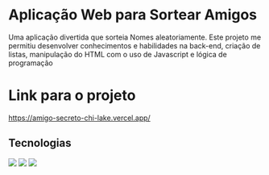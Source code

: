 # Aplicação Web para Sortear Amigos

<p>Uma aplicação divertida que sorteia Nomes aleatoriamente. Este projeto me permitiu desenvolver conhecimentos e habilidades na back-end, criação de listas, manipulação do HTML com o uso de Javascript e lógica de programação</p>


# Link para o projeto

https://amigo-secreto-chi-lake.vercel.app/


## Tecnologias 

<div>
  <img src="https://img.shields.io/badge/HTML-239120?style-for-the-badge&logo-html5&logoColor-white">
  <img src="https://img.shields.io/badge/CSS-239120?style-for-the-badge&logo-css3&logoColor-white">
  <img src="https://img.shields.io/badge/JavaScript-F7DF1E?style-for-the-badge&logo-javascript&logoColor-black">
</div>

